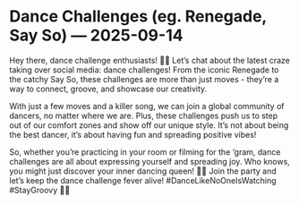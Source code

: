 # Dance Challenges (eg. Renegade, Say So) — 2025-09-14

Hey there, dance challenge enthusiasts! 🕺💫 Let’s chat about the latest craze taking over social media: dance challenges! From the iconic Renegade to the catchy Say So, these challenges are more than just moves - they’re a way to connect, groove, and showcase our creativity.

With just a few moves and a killer song, we can join a global community of dancers, no matter where we are. Plus, these challenges push us to step out of our comfort zones and show off our unique style. It’s not about being the best dancer, it’s about having fun and spreading positive vibes!

So, whether you’re practicing in your room or filming for the ‘gram, dance challenges are all about expressing yourself and spreading joy. Who knows, you might just discover your inner dancing queen! 💃✨ Join the party and let’s keep the dance challenge fever alive! #DanceLikeNoOneIsWatching #StayGroovy 🌟🎶